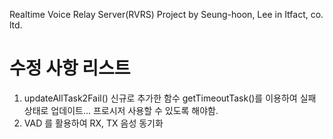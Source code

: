 Realtime Voice Relay Server(RVRS) Project
by Seung-hoon, Lee in Itfact, co. ltd.


# 수정 사항 리스트
1. updateAllTask2Fail()
    신규로 추가한 함수 getTimeoutTask()를 이용하여 실패 상태로 업데이트... 프로시저 사용할 수 있도록 해야함.
2. VAD 를 활용하여 RX, TX 음성 동기화
